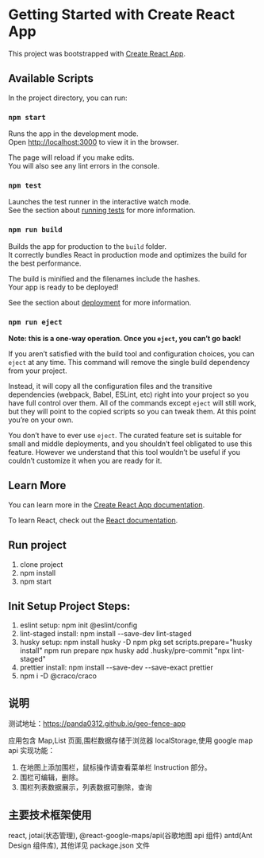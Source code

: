 # Getting Started with Create React App

This project was bootstrapped with [Create React App](https://github.com/facebook/create-react-app).

## Available Scripts

In the project directory, you can run:

### `npm start`

Runs the app in the development mode.\
Open [http://localhost:3000](http://localhost:3000) to view it in the browser.

The page will reload if you make edits.\
You will also see any lint errors in the console.

### `npm test`

Launches the test runner in the interactive watch mode.\
See the section about [running tests](https://facebook.github.io/create-react-app/docs/running-tests) for more information.

### `npm run build`

Builds the app for production to the `build` folder.\
It correctly bundles React in production mode and optimizes the build for the best performance.

The build is minified and the filenames include the hashes.\
Your app is ready to be deployed!

See the section about [deployment](https://facebook.github.io/create-react-app/docs/deployment) for more information.

### `npm run eject`

**Note: this is a one-way operation. Once you `eject`, you can’t go back!**

If you aren’t satisfied with the build tool and configuration choices, you can `eject` at any time. This command will remove the single build dependency from your project.

Instead, it will copy all the configuration files and the transitive dependencies (webpack, Babel, ESLint, etc) right into your project so you have full control over them. All of the commands except `eject` will still work, but they will point to the copied scripts so you can tweak them. At this point you’re on your own.

You don’t have to ever use `eject`. The curated feature set is suitable for small and middle deployments, and you shouldn’t feel obligated to use this feature. However we understand that this tool wouldn’t be useful if you couldn’t customize it when you are ready for it.

## Learn More

You can learn more in the [Create React App documentation](https://facebook.github.io/create-react-app/docs/getting-started).

To learn React, check out the [React documentation](https://reactjs.org/).

## Run project

1. clone project
2. npm install
3. npm start

## Init Setup Project Steps:

1. eslint setup: npm init @eslint/config
2. lint-staged install: npm install --save-dev lint-staged
3. husky setup:
   npm install husky -D
   npm pkg set scripts.prepare="husky install"
   npm run prepare
   npx husky add .husky/pre-commit "npx lint-staged"
4. prettier install: npm install --save-dev --save-exact prettier
5. npm i -D @craco/craco

## 说明

测试地址：https://panda0312.github.io/geo-fence-app

应用包含 Map,List 页面,围栏数据存储于浏览器 localStorage,使用 google map api
实现功能：

1. 在地图上添加围栏，鼠标操作请查看菜单栏 Instruction 部分。
2. 围栏可编辑，删除。
3. 围栏列表数据展示，列表数据可删除，查询

## 主要技术框架使用

react, jotai(状态管理), @react-google-maps/api(谷歌地图 api 组件)
antd(Ant Design 组件库), 其他详见 package.json 文件

